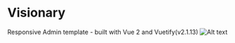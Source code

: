 # Visionary
 Responsive Admin template  -  built with Vue 2 and Vuetify(v2.1.13)
 ![Alt text](screenshot.png?raw=true "built with Vue")
